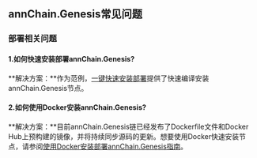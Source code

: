 ## annChain.Genesis常见问题

### 部署相关问题

#### 1.如何快速安装部署annChain.Genesis?

**解决方案：**作为范例，[一键快速安装部署](https://github.com/dappledger/AnnChain/blob/master/scripts/REDME.md)提供了快速编译安装annChain.Genesis节点。

#### 2.如何使用Docker安装annChain.Genesis?

**解决方案：**目前annChain.Genesis链已经发布了Dockerfile文件和Docker Hub上预构建的镜像，并将持续同步源码的更新。想要使用Docker快速安装节点，请参阅[使用Docker安装部署annChain.Genesis指南](https://github.com/dappledger/AnnChain/tree/master/docker)。